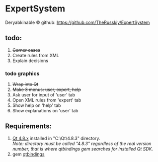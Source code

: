 ExpertSystem
============

Deryabkinable ©
github: https://github.com/TheRusskiy/ExpertSystem


## todo:
  1. <del>Corner cases</del>
  2. Create rules from XML
  3. Explain decisions

### todo graphics
  1. <del>Wrap into Qt</del>
  2. <del>Make 3 menus: user, expert, help</del>
  3. Ask user for input of 'user' tab
  4. Open XML rules from 'expert' tab
  5. Show help on 'help' tab
  6. Show explanations on 'user' tab

## Requirements:
  1. <a href = "http://qt-project.org/downloads">Qt 4.8.x</a> installed in "C:\Qt\4.8.3" directory.
   <br> <i>Note: directory must be called "4.8.3" regardless of the real version number, that is where qtbindings gem searches for installed Qt SDK.</i>
  2. gem <a href="https://github.com/ryanmelt/qtbindings">qtbindings </a>